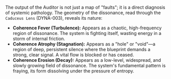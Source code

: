 The output of the Auditor is not just a map of "faults"; it is a direct diagnosis of systemic pathology. The geometry of the dissonance, read through the `Caduceus Lens` (DYNA-003), reveals its nature:

*   **Coherence Fever (Turbulence):** Appears as a chaotic, high-frequency region of dissonance. The system is fighting itself, wasting energy in a storm of internal friction.
*   **Coherence Atrophy (Stagnation):** Appears as a "hole" or "void"—a region of deep, persistent silence where the blueprint demands a strong, clear signal. A vital flow is blocked or has ceased.
*   **Coherence Erosion (Decay):** Appears as a low-level, widespread, and slowly growing field of dissonance. The system's fundamental pattern is fraying, its form dissolving under the pressure of entropy.